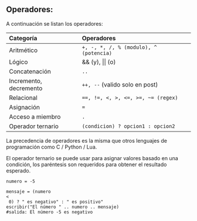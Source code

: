 ## Operadores:

A continuación se listan los operadores:

| Categoría | Operadores |
| :--- | :--- |
| Aritmético | `+, -, *, /, % (modulo), ^ (potencia)` |
| Lógico | && \(y\), \|\| \(o\) |
| Concatenación | `..` |
| Incremento, decremento | `++, --` \(valido solo en post\) |
| Relacional | `==, !=, <, >, <=, >=, ~= (regex)` |
| Asignación | `=` |
| Acceso a miembro | `.` |
| Operador ternario | `(condicion) ? opcion1 : opcion2` |

La precedencia de operadores es la misma que otros lenguajes de programación como C / Python / Lua.

El operador ternario se puede usar para asignar valores basado en una condición, los paréntesis son requeridos para obtener el resultado esperado.

```
numero = -5
```

```
mensaje = (numero 
<
 0) ? " es negativo" : " es positivo"
escribir("El número " .. numero .. mensaje)
#salida: El número -5 es negativo
```



